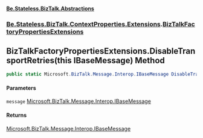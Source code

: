 #### [Be.Stateless.BizTalk.Abstractions](README.md 'README')
### [Be.Stateless.BizTalk.ContextProperties.Extensions](Be.Stateless.BizTalk.ContextProperties.Extensions.md 'Be.Stateless.BizTalk.ContextProperties.Extensions').[BizTalkFactoryPropertiesExtensions](BizTalkFactoryPropertiesExtensions.md 'Be.Stateless.BizTalk.ContextProperties.Extensions.BizTalkFactoryPropertiesExtensions')

## BizTalkFactoryPropertiesExtensions.DisableTransportRetries(this IBaseMessage) Method

```csharp
public static Microsoft.BizTalk.Message.Interop.IBaseMessage DisableTransportRetries(this Microsoft.BizTalk.Message.Interop.IBaseMessage message);
```
#### Parameters

<a name='Be.Stateless.BizTalk.ContextProperties.Extensions.BizTalkFactoryPropertiesExtensions.DisableTransportRetries(thisMicrosoft.BizTalk.Message.Interop.IBaseMessage).message'></a>

`message` [Microsoft.BizTalk.Message.Interop.IBaseMessage](https://docs.microsoft.com/en-us/dotnet/api/Microsoft.BizTalk.Message.Interop.IBaseMessage 'Microsoft.BizTalk.Message.Interop.IBaseMessage')

#### Returns
[Microsoft.BizTalk.Message.Interop.IBaseMessage](https://docs.microsoft.com/en-us/dotnet/api/Microsoft.BizTalk.Message.Interop.IBaseMessage 'Microsoft.BizTalk.Message.Interop.IBaseMessage')
